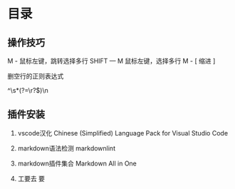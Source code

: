 # 目录

## 操作技巧

  M - 鼠标左键，跳转选择多行
  SHIFT — M 鼠标左键，选择多行
  M - [ 缩进
  ]

删空行的正则表达式

^\s*(?=\r?$)\n

## 插件安装

1. vscode汉化
   Chinese (Simplified) Language Pack for Visual Studio Code

2. markdown语法检测
   markdownlint

3. markdown插件集合
   Markdown All in One

4. 工要去
要
